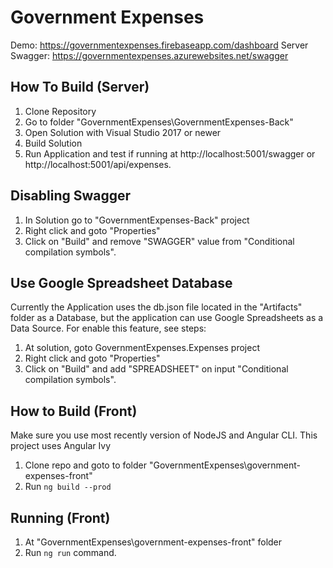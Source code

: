 # Government Expenses
Demo: https://governmentexpenses.firebaseapp.com/dashboard
Server Swagger: https://governmentexpenses.azurewebsites.net/swagger
## How To Build (Server)
1. Clone Repository
2. Go to folder "GovernmentExpenses\GovernmentExpenses-Back"
3. Open Solution with Visual Studio 2017 or newer
4. Build Solution
5. Run Application and test if running at http://localhost:5001/swagger or http://localhost:5001/api/expenses.
## Disabling Swagger
1. In Solution go to "GovernmentExpenses-Back" project
2. Right click and goto "Properties"
3. Click on "Build" and remove "SWAGGER" value from "Conditional compilation symbols".
## Use Google Spreadsheet Database
Currently the Application uses the db.json file located in the "Artifacts" folder as a Database, but the application can use Google Spreadsheets as a Data Source.
For enable this feature, see steps:
1. At solution, goto GovernmentExpenses.Expenses project
2. Right click and goto "Properties"
3. Click on "Build" and add "SPREADSHEET" on input "Conditional compilation symbols".
## How to Build (Front)
Make sure you use most recently version of NodeJS and Angular CLI.
This project uses Angular Ivy
1. Clone repo and goto to folder "GovernmentExpenses\government-expenses-front"
2. Run `ng build --prod`
## Running (Front)
1. At "GovernmentExpenses\government-expenses-front" folder
2. Run `ng run` command.
